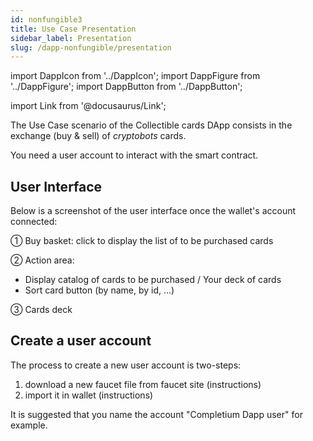 ```yaml
---
id: nonfungible3
title: Use Case Presentation
sidebar_label: Presentation
slug: /dapp-nonfungible/presentation
---
```


import DappIcon from '../DappIcon';
import DappFigure from '../DappFigure';
import DappButton from '../DappButton';

import Link from '@docusaurus/Link';

The Use Case scenario of the <Link to="/docs/dapp-nonfungible">Collectible cards</Link> DApp consists in the exchange (buy & sell) of *cryptobots* cards.

You need a <Link to="/docs/dapp-escrow/Presentation#create-a-user-account">user account</Link> to interact with the smart contract.

## User Interface

Below is a screenshot of the user interface once the wallet's account connected:

<DappFigure img='nft-help.png' width='80%'/>

① Buy basket: click to display the list of to be purchased cards

② Action area:
* Display catalog of cards to be purchased / Your deck of cards
* Sort card button (by name, by id, ...)

③ Cards deck

## Create a user account

The process to create a new user account is two-steps:
1. download a new faucet file from faucet site (<Link to="/docs/dapp-tools/accounts#create-test-account">instructions</Link>)
2. import it in wallet (<Link to="/docs/dapp-tools/thanos#import-faucet-file">instructions</Link>)

It is suggested that you name the account "Completium Dapp user" for example.